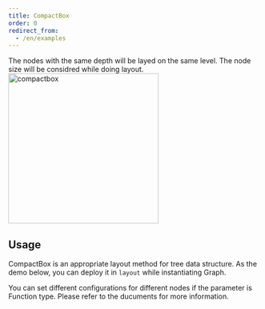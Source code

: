 ```yaml
---
title: CompactBox
order: 0
redirect_from:
  - /en/examples
---
```


The nodes with the same depth will be layed on the same level. The node size will be considred while doing layout.
<br />
<img src='https://gw.alipayobjects.com/mdn/rms_f8c6a0/afts/img/A*z-ESRoHTpvIAAAAAAAAAAABkARQnAQ' alt='compactbox' width='300'/>

## Usage
CompactBox is an appropriate layout method for tree data structure. As the demo below, you can deploy it in `layout` while instantiating Graph.

You can set different configurations for different nodes if the parameter is Function type. Please refer to the ducuments for more information.
